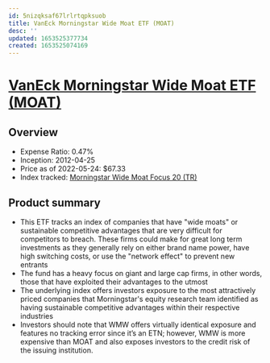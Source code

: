 ```yaml
---
id: 5nizqksaf67lrlrtqpksuob
title: VanEck Morningstar Wide Moat ETF (MOAT)
desc: ''
updated: 1653525377734
created: 1653525074169
---
```

# [VanEck Morningstar Wide Moat ETF (MOAT)](https://etfdb.com/etf/MOAT/#etf-ticker-profile)

## Overview

- Expense Ratio: 0.47%
- Inception: 2012-04-25
- Price as of 2022-05-24: $67.33
- Index tracked: [Morningstar Wide Moat Focus 20 (TR)](https://etfdb.com/index/morningstar-wide-moat-focus-20-tr/)

## Product summary

- This ETF tracks an index of companies that have "wide moats" or sustainable competitive advantages that are very difficult for competitors to breach. These firms could make for great long term investments as they generally rely on either brand name power, have high switching costs, or use the "network effect" to prevent new entrants
- The fund has a heavy focus on giant and large cap firms, in other words, those that have exploited their advantages to the utmost
- The underlying index offers investors exposure to the most attractively priced companies that Morningstar's equity research team identified as having sustainable competitive advantages within their respective industries
- Investors should note that WMW offers virtually identical exposure and features no tracking error since it’s an ETN; however, WMW is more expensive than MOAT and also exposes investors to the credit risk of the issuing institution.

